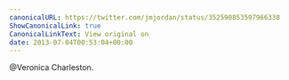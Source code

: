 ```yaml
---
canonicalURL: https://twitter.com/jmjordan/status/352590853597966338
ShowCanonicalLink: true
CanonicalLinkText: View original on
date: 2013-07-04T00:53:04+00:00
---
```

@Veronica Charleston.